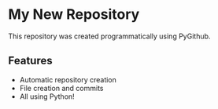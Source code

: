 # My New Repository
        
This repository was created programmatically using PyGithub.

## Features
- Automatic repository creation
- File creation and commits
- All using Python!
